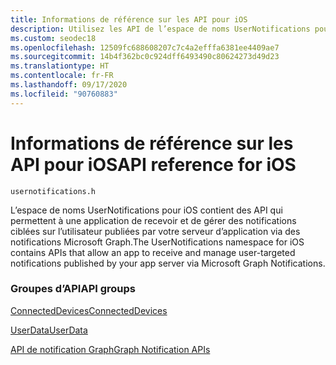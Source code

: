 ```yaml
---
title: Informations de référence sur les API pour iOS
description: Utilisez les API de l’espace de noms UserNotifications pour iOS pour recevoir et gérer les notifications utilisateur publiées par votre serveur d’application via Microsoft Graph Notifications.
ms.custom: seodec18
ms.openlocfilehash: 12509fc688608207c7c4a2efffa6381ee4409ae7
ms.sourcegitcommit: 14b4f362bc0c924dff6493490c80624273d49d23
ms.translationtype: HT
ms.contentlocale: fr-FR
ms.lasthandoff: 09/17/2020
ms.locfileid: "90760883"
---
```

# <a name="api-reference-for-ios"></a><span data-ttu-id="6b12a-103">Informations de référence sur les API pour iOS</span><span class="sxs-lookup"><span data-stu-id="6b12a-103">API reference for iOS</span></span>

```
usernotifications.h
```

<span data-ttu-id="6b12a-104">L’espace de noms UserNotifications pour iOS contient des API qui permettent à une application de recevoir et de gérer des notifications ciblées sur l’utilisateur publiées par votre serveur d’application via des notifications Microsoft Graph.</span><span class="sxs-lookup"><span data-stu-id="6b12a-104">The UserNotifications namespace for iOS contains APIs that allow an app to receive and manage user-targeted notifications published by your app server via Microsoft Graph Notifications.</span></span> 

### <a name="api-groups"></a><span data-ttu-id="6b12a-105">Groupes d’API</span><span class="sxs-lookup"><span data-stu-id="6b12a-105">API groups</span></span>
[<span data-ttu-id="6b12a-106">ConnectedDevices</span><span class="sxs-lookup"><span data-stu-id="6b12a-106">ConnectedDevices</span></span>](../../objectivec-api/connecteddevices/index.md)

[<span data-ttu-id="6b12a-107">UserData</span><span class="sxs-lookup"><span data-stu-id="6b12a-107">UserData</span></span>](../../objectivec-api/userdata/index.md)

[<span data-ttu-id="6b12a-108">API de notification Graph</span><span class="sxs-lookup"><span data-stu-id="6b12a-108">Graph Notification APIs</span></span>](usernotifications/index.md)